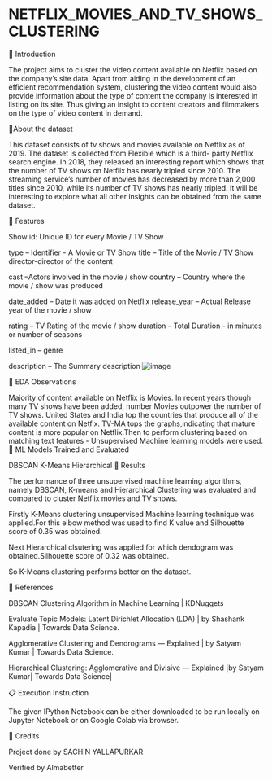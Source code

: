 # NETFLIX_MOVIES_AND_TV_SHOWS_CLUSTERING

📖 Introduction

The project aims to cluster the video content available on Netflix based on the company’s site data. Apart from aiding in the development of an efficient recommendation system, clustering the video content would also provide information about the type of content the company is interested in listing on its site. Thus giving an insight to content creators and filmmakers on the type of video content in demand.

📖About the dataset

This dataset consists of tv shows and movies available on Netflix as of 2019. The dataset is collected from Flexible which is a third- party Netflix search engine. In 2018, they released an interesting report which shows that the number of TV shows on Netflix has nearly tripled since 2010. The streaming service’s number of movies has decreased by more than 2,000 titles since 2010, while its number of TV shows has nearly tripled. It will be interesting to explore what all other insights can be obtained from the same dataset.

📖 Features

Show id: Unique ID for every Movie / TV Show

type – Identifier - A Movie or TV Show title – Title of the Movie / TV Show director-director of the content

cast –Actors involved in the movie / show country – Country where the movie / show was produced

date_added – Date it was added on Netflix release_year – Actual Release year of the movie / show

rating – TV Rating of the movie / show duration – Total Duration - in minutes or number of seasons

listed_in – genre

description – The Summary description
![image](https://user-images.githubusercontent.com/80422212/229981694-6e3a2245-5bf4-4701-b48c-08dffb4f7a94.png)


📖 EDA Observations

Majority of content available on Netflix is Movies.
In recent years though many TV shows have been added, number Movies outpower the number of TV shows.
United States and India top the countries that produce all of the available content on Netflx.
TV-MA tops the graphs,indicating that mature content is more popular on Netflix.Then to perform clustering based on matching text features - Unsupervised Machine learning models were used.
📖 ML Models Trained and Evaluated

DBSCAN
K-Means
Hierarchical
📖 Results

The performance of three unsupervised machine learning algorithms, namely DBSCAN, K-means and Hierarchical Clustering was evaluated and compared to cluster Netflix movies and TV shows.

Firstly K-Means clustering unsupervised Machine learning technique was applied.For this elbow method was used to find K value and Silhouette score of 0.35 was obtained.

Next Hierarchical clsutering was applied for which dendogram was obtained.Silhouette score of 0.32 was obtained.

So K-Means clustering performs better on the dataset.

📖 References

DBSCAN Clustering Algorithm in Machine Learning | KDNuggets

Evaluate Topic Models: Latent Dirichlet Allocation (LDA) | by Shashank Kapadia | Towards Data Science.

Agglomerative Clustering and Dendrograms — Explained | by Satyam Kumar | Towards Data Science.

Hierarchical Clustering: Agglomerative and Divisive — Explained |by Satyam Kumar| Towards Data Science|

📋 Execution Instruction

The given IPython Notebook can be either downloaded to be run locally on Jupyter Notebook or on Google Colab via browser.

📜 Credits

Project done by SACHIN YALLAPURKAR

Verified by Almabetter
